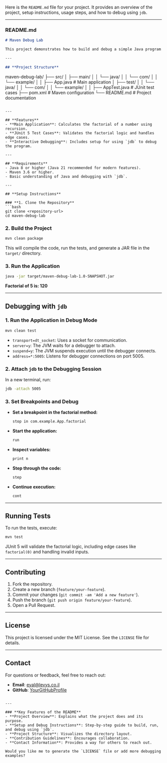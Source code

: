 Here is the `README.md` file for your project. It provides an overview of the project, setup instructions, usage steps, and how to debug using `jdb`.

---

### **README.md**

```markdown
# Maven Debug Lab

This project demonstrates how to build and debug a simple Java program using Maven and the `jdb` debugger. It includes a factorial calculation program and JUnit 5 test cases to validate its functionality.

---

## **Project Structure**
```
maven-debug-lab/
├── src/
│   ├── main/
│   │   └── java/
│   │       └── com/
│   │           └── example/
│   │               ├── App.java       # Main application
│   ├── test/
│   │   └── java/
│   │       └── com/
│   │           └── example/
│   │               ├── AppTest.java   # JUnit test cases
├── pom.xml                            # Maven configuration
└── README.md                          # Project documentation
```

---

## **Features**
- **Main Application**: Calculates the factorial of a number using recursion.
- **JUnit 5 Test Cases**: Validates the factorial logic and handles edge cases.
- **Interactive Debugging**: Includes setup for using `jdb` to debug the program.

---

## **Requirements**
- Java 8 or higher (Java 21 recommended for modern features).
- Maven 3.6 or higher.
- Basic understanding of Java and debugging with `jdb`.

---

## **Setup Instructions**

### **1. Clone the Repository**
```bash
git clone <repository-url>
cd maven-debug-lab
```

### **2. Build the Project**
```bash
mvn clean package
```

This will compile the code, run the tests, and generate a JAR file in the `target/` directory.

### **3. Run the Application**
```bash
java -jar target/maven-debug-lab-1.0-SNAPSHOT.jar
```
<B>Factorial of 5 is: 120</B>


---

## **Debugging with `jdb`**

### **1. Run the Application in Debug Mode**
```bash
mvn clean test
```

- `transport=dt_socket`: Uses a socket for communication.
- `server=y`: The JVM waits for a debugger to attach.
- `suspend=y`: The JVM suspends execution until the debugger connects.
- `address=*:5005`: Listens for debugger connections on port 5005.

### **2. Attach `jdb` to the Debugging Session**
In a new terminal, run:
```bash
jdb -attach 5005
```

### **3. Set Breakpoints and Debug**
- **Set a breakpoint in the factorial method:**
  ```bash
  stop in com.example.App.factorial
  ```
- **Start the application:**
  ```bash
  run
  ```
- **Inspect variables:**
  ```bash
  print n
  ```
- **Step through the code:**
  ```bash
  step
  ```
- **Continue execution:**
  ```bash
  cont
  ```

---

## **Running Tests**

To run the tests, execute:
```bash
mvn test
```

JUnit 5 will validate the factorial logic, including edge cases like `factorial(0)` and handling invalid inputs.

---

## **Contributing**
1. Fork the repository.
2. Create a new branch (`feature/your-feature`).
3. Commit your changes (`git commit -am 'Add a new feature'`).
4. Push the branch (`git push origin feature/your-feature`).
5. Open a Pull Request.

---

## **License**
This project is licensed under the MIT License. See the `LICENSE` file for details.

---

## **Contact**
For questions or feedback, feel free to reach out:
- **Email**: eyal@levys.co.il
- **GitHub**: [YourGitHubProfile](https://github.com/elevy99927)
```

---

### **Key Features of the README**
- **Project Overview**: Explains what the project does and its purpose.
- **Setup and Debug Instructions**: Step-by-step guide to build, run, and debug using `jdb`.
- **Project Structure**: Visualizes the directory layout.
- **Contribution Guidelines**: Encourages collaboration.
- **Contact Information**: Provides a way for others to reach out.

Would you like me to generate the `LICENSE` file or add more debugging examples?